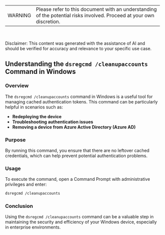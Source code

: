 
<br><table><td>WARNING</td><td>Please refer to this document with an understanding of the potential risks involved. Proceed at your own discretion.</td></table><br>

Disclaimer: This content was generated with the assistance of AI and should be verified for accuracy and relevance to your specific use case.

## Understanding the `dsregcmd /cleanupaccounts` Command in Windows

### Overview

The `dsregcmd /cleanupaccounts` command in Windows is a useful tool for managing cached authentication tokens. This command can be particularly helpful in scenarios such as:

- **Redeploying the device**
- **Troubleshooting authentication issues**
- **Removing a device from Azure Active Directory (Azure AD)**

### Purpose

By running this command, you ensure that there are no leftover cached credentials, which can help prevent potential authentication problems.

### Usage

To execute the command, open a Command Prompt with administrative privileges and enter:

```sh
dsregcmd /cleanupaccounts
```

### Conclusion

Using the `dsregcmd /cleanupaccounts` command can be a valuable step in maintaining the security and efficiency of your Windows device, especially in enterprise environments.
